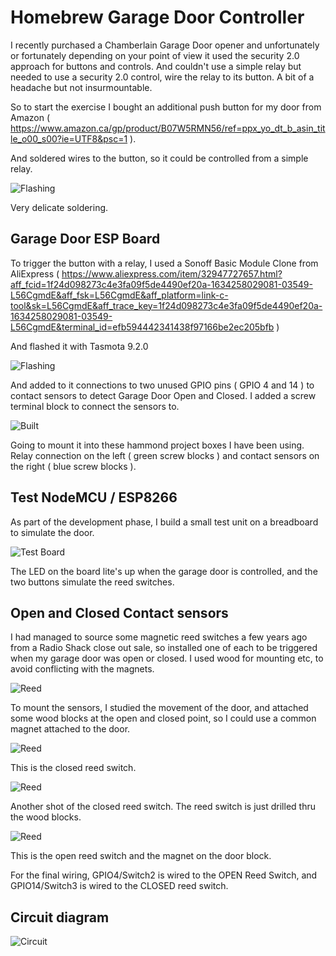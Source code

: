 # Homebrew Garage Door Controller

I recently purchased a Chamberlain Garage Door opener and unfortunately or fortunately depending on your point of view it used the security 2.0 approach for buttons and controls.  And couldn't use a simple relay but needed to use a security 2.0 control, wire the relay to its button.  A bit of a headache but not insurmountable.

So to start the exercise I bought an additional push button for my door from Amazon ( https://www.amazon.ca/gp/product/B07W5RMN56/ref=ppx_yo_dt_b_asin_title_o00_s00?ie=UTF8&psc=1 ).

And soldered wires to the button, so it could be controlled from a simple relay.

![Flashing](diagrams/IMG_7089.jpg)

Very delicate soldering.

## Garage Door ESP Board

To trigger the button with a relay, I used a Sonoff Basic Module Clone from AliExpress ( https://www.aliexpress.com/item/32947727657.html?aff_fcid=1f24d098273c4e3fa09f5de4490ef20a-1634258029081-03549-L56CgmdE&aff_fsk=L56CgmdE&aff_platform=link-c-tool&sk=L56CgmdE&aff_trace_key=1f24d098273c4e3fa09f5de4490ef20a-1634258029081-03549-L56CgmdE&terminal_id=efb594442341438f97166be2ec205bfb )

And flashed it with Tasmota 9.2.0

![Flashing](diagrams/IMG_7019.jpg)

And added to it connections to two unused GPIO pins ( GPIO 4 and 14 ) to contact sensors to detect Garage Door Open and Closed.  I added a screw terminal block to connect the sensors to.

![Built](diagrams/IMG_7023.jpg)

Going to mount it into these hammond project boxes I have been using.  Relay connection on the left ( green screw blocks ) and contact sensors on the right ( blue screw blocks ).

## Test NodeMCU / ESP8266

As part of the development phase, I build a small test unit on a breadboard to simulate the door.

![Test Board](diagrams/IMG_7108.jpg)

The LED on the board lite's up when the garage door is controlled, and the two buttons simulate the reed switches.

## Open and Closed Contact sensors

I had managed to source some magnetic reed switches a few years ago from a Radio Shack close out sale, so installed one of each to be triggered when my garage door was open or closed.  I used wood for mounting etc, to avoid conflicting with the magnets.

![Reed](diagrams/IMG_7101.jpg)

To mount the sensors, I studied the movement of the door, and attached some wood blocks at the open and closed point, so I could use a common magnet attached to the door.

![Reed](diagrams/IMG_7102.jpg)

This is the closed reed switch.

![Reed](diagrams/IMG_7103.jpg)

Another shot of the closed reed switch.  The reed switch is just drilled thru the wood blocks.

![Reed](diagrams/IMG_7104.jpg)

This is the open reed switch and the magnet on the door block.

For the final wiring, GPIO4/Switch2 is wired to the OPEN Reed Switch, and GPIO14/Switch3 is wired to the CLOSED reed switch.

## Circuit diagram

![Circuit](diagrams/GarageDoorCircuit.jpeg)
